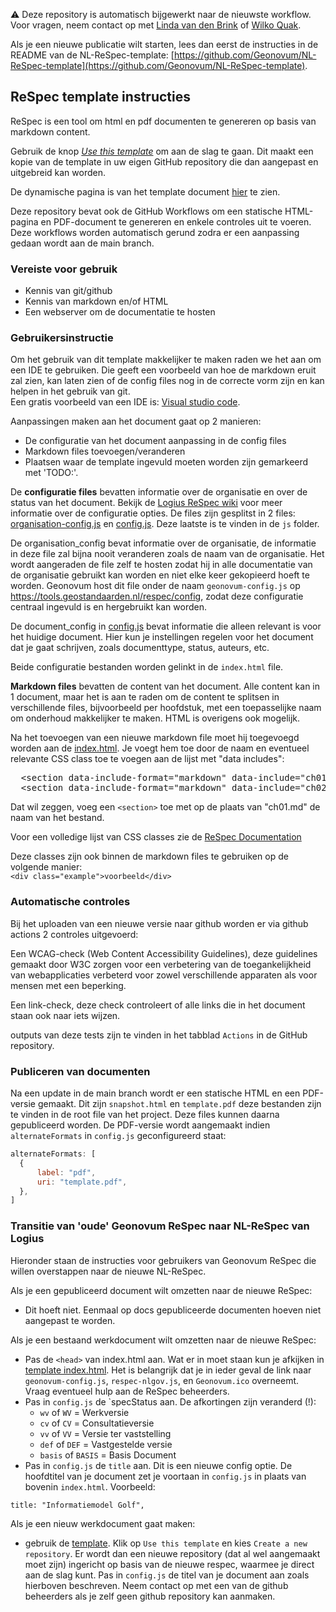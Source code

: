 ⚠️ Deze repository is automatisch bijgewerkt naar de nieuwste workflow.
Voor vragen, neem contact op met [Linda van den Brink](mailto:l.vandenbrink@geonovum.nl) of [Wilko Quak](mailto:w.quak@geonovum.nl).

Als je een nieuwe publicatie wilt starten, lees dan eerst de instructies in de README van de NL-ReSpec-template:
[https://github.com/Geonovum/NL-ReSpec-template](https://github.com/Geonovum/NL-ReSpec-template).

## ReSpec template instructies

ReSpec is een tool om html en pdf documenten te genereren op basis van markdown content.

Gebruik de knop [_Use this template_](https://github.com/Geonovum/NL-ReSpec-GN-template/generate) om aan de slag te gaan. Dit maakt een kopie van de template in uw eigen GitHub repository die dan aangepast en uitgebreid kan worden.

De dynamische pagina is van het template document [hier](https://geonovum.github.io/NL-ReSpec-GN-template/) te zien.

Deze repository bevat ook de GitHub Workflows om een statische HTML-pagina en PDF-document te genereren en enkele controles uit te voeren. Deze workflows worden automatisch gerund zodra er een aanpassing gedaan wordt aan de main branch.

### Vereiste voor gebruik
- Kennis van git/github
- Kennis van markdown en/of HTML
- Een webserver om de documentatie te hosten

### Gebruikersinstructie
Om het gebruik van dit template makkelijker te maken raden we het aan om een IDE te gebruiken. Die geeft een voorbeeld van hoe de markdown eruit zal zien, kan laten zien of de config files nog in de correcte vorm zijn en kan helpen in het gebruik van git.  
Een gratis voorbeeld van een IDE is: [Visual studio code](https://code.visualstudio.com/).

Aanpassingen maken aan het document gaat op 2 manieren:
- De configuratie van het document aanpassing in de config files
- Markdown files toevoegen/veranderen
- Plaatsen waar de template ingevuld moeten worden zijn gemarkeerd met 'TODO:'.

De **configuratie files** bevatten informatie over de organisatie en over 
de status van het document. Bekijk de [Logius ReSpec wiki](https://github.com/Logius-standaarden/respec/wiki) 
voor meer informatie over de configuratie opties. De files zijn gesplitst in 2 files:
[organisation-config.js](https://github.com/Geonovum/NL-ReSpec-GN-beheer/tree/9a606242041171dbf507c439863e4ffb94701463/js) en [config.js](js/config.js).
Deze laatste is te vinden in de `js` folder.

De organisation_config bevat informatie over de organisatie, de informatie in deze file 
zal bijna nooit veranderen zoals de naam van de organisatie. Het wordt aangeraden de file 
zelf te hosten zodat hij in alle documentatie van de organisatie gebruikt kan worden en
niet elke keer gekopieerd hoeft te worden. Geonovum host dit file onder de naam `geonovum-config.js` op https://tools.geostandaarden.nl/respec/config, zodat deze configuratie centraal ingevuld is en hergebruikt kan worden. 

De document_config in [config.js](js/config.js) bevat informatie die alleen relevant is voor het huidige document. Hier kun je instellingen regelen voor het document dat je gaat schrijven, zoals documenttype, status, auteurs, etc. 

Beide configuratie bestanden worden gelinkt in de `index.html` file.

**Markdown files** bevatten de content van het document. Alle content
kan in 1 document, maar het is aan te raden om de content te splitsen
in verschillende files, bijvoorbeeld per hoofdstuk, met een toepasselijke naam om onderhoud 
makkelijker te maken. HTML is overigens ook mogelijk.

Na het toevoegen van een nieuwe markdown file moet hij toegevoegd worden
aan de [index.html](index.html). Je voegt hem toe door de naam en eventueel relevante CSS class 
toe te voegen aan de lijst met "data includes":

<pre>
  &lt;section data-include-format="markdown" data-include="ch01.md" class="informative">&lt;/section>
  &lt;section data-include-format="markdown" data-include="ch02.md">&lt;/section>
</pre>

Dat wil zeggen, voeg een `<section>` toe met op de plaats van "ch01.md" de naam van het bestand. 

Voor een volledige lijst van CSS classes zie de [ReSpec Documentation](https://respec.org/docs/#css-classes)

Deze classes zijn ook binnen de markdown files te gebruiken op de volgende manier:  
```<div class="example">voorbeeld</div>```

### Automatische controles
Bij het uploaden van een nieuwe versie naar github worden er via github actions 2 controles 
uitgevoerd:  

Een WCAG-check (Web Content Accessibility Guidelines), deze guidelines
gemaakt door W3C zorgen voor een verbetering van de toegankelijkheid
van webapplicaties verbeterd voor zowel verschillende apparaten 
als voor mensen met een beperking.

Een link-check, deze check controleert of alle links die in het 
document staan ook naar iets wijzen.

outputs van deze tests zijn te vinden in het tabblad `Actions` in de GitHub repository.

### Publiceren van documenten
Na een update in de main branch wordt er een statische HTML en een PDF-versie gemaakt.
Dit zijn `snapshot.html` en `template.pdf` deze bestanden zijn te vinden in de root file van het project. Deze files kunnen daarna gepubliceerd worden.
De PDF-versie wordt aangemaakt indien `alternateFormats` in `config.js` geconfigureerd staat:
```js
alternateFormats: [
  {
	  label: "pdf",
	  uri: "template.pdf",
  },
]
```

### Transitie van 'oude' Geonovum ReSpec naar NL-ReSpec van Logius

Hieronder staan de instructies voor gebruikers van Geonovum ReSpec die willen overstappen naar de nieuwe NL-ReSpec. 

Als je een gepubliceerd document wilt omzetten naar de nieuwe ReSpec:
- Dit hoeft niet. Eenmaal op docs gepubliceerde documenten hoeven niet aangepast te worden.

Als je een bestaand werkdocument wilt omzetten naar de nieuwe ReSpec:
- Pas de `<head>` van index.html aan. Wat er in moet staan kun je afkijken in [template index.html](https://github.com/Geonovum/NL-ReSpec-GN-template/blob/main/index.html). Het is belangrijk dat je in ieder geval de link naar `geonovum-config.js`, `respec-nlgov.js`, en `Geonovum.ico` overneemt. Vraag eventueel hulp aan de ReSpec beheerders.
 - Pas in `config.js` de `specStatus aan. De afkortingen zijn veranderd (!): 
   - `wv` of `WV` = Werkversie
   - `cv` of `CV` = Consultatieversie
   - `vv` of `VV` = Versie ter vaststelling
   - `def` of `DEF` = Vastgestelde versie
   - `basis` of `BASIS` = Basis Document
- Pas in `config.js` de `title` aan. Dit is een nieuwe config optie. De hoofdtitel van je document zet je voortaan in `config.js` in plaats van bovenin `index.html`. Voorbeeld: 

`title: "Informatiemodel Golf",`

Als je een nieuw werkdocument gaat maken: 
- gebruik de [template](https://github.com/Geonovum/NL-ReSpec-GN-template). Klik op `Use this template` en kies `Create a new repository`. Er wordt dan een nieuwe repository (dat al wel aangemaakt moet zijn) ingericht op basis van de nieuwe respec, waarmee je direct aan de slag kunt. Pas in `config.js` de titel van je document aan zoals hierboven beschreven. Neem contact op met een van de github beheerders als je zelf geen github repository kan aanmaken. 
